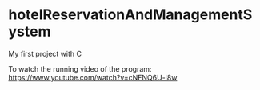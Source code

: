 # hotelReservationAndManagementSystem
My first project with C

To watch the running video of the program:
https://www.youtube.com/watch?v=cNFNQ6U-l8w
